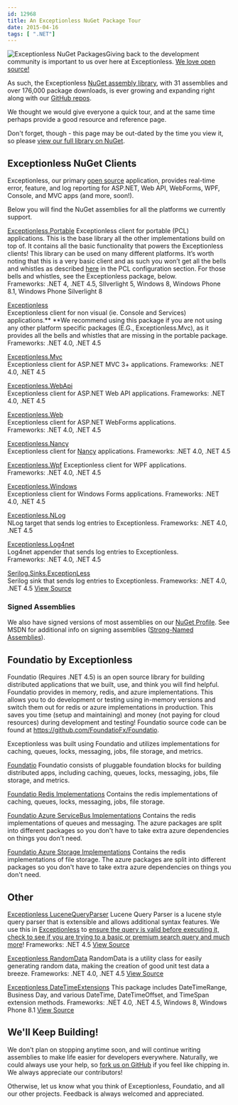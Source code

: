 ```yaml
---
id: 12968
title: An Exceptionless NuGet Package Tour
date: 2015-04-16
tags: [ ".NET"]
---
```

![Exceptionless NuGet Packages](/assets/img/news/nugetlogo.png)Giving back to the development community is important to us over here at Exceptionless. <a title="Exceptionless on GitHub" href="https://github.com/exceptionless" target="_blank">We love open source!</a>

As such, the Exceptionless <a title="Exceptionless NuGet Assembly Library" href="https://www.nuget.org/profiles/exceptionless?showAllPackages=True" target="_blank">NuGet assembly library</a>, with 31 assemblies and over 176,000 package downloads, is ever growing and expanding right along with our <a title="Exceptionless GitHub Repos" href="https://github.com/exceptionless" target="_blank">GitHub repos</a>.

We thought we would give everyone a quick tour, and at the same time perhaps provide a good resource and reference page.

Don't forget, though - this page may be out-dated by the time you view it, so please <a title="Exceptionless NuGet Packages" href="https://www.nuget.org/profiles/exceptionless?showAllPackages=True" target="_blank">view our full library on NuGet</a>.<!--more-->

## Exceptionless NuGet Clients

Exceptionless, our primary <a title="Exceptionless GitHub Repo" href="https://github.com/exceptionless/Exceptionless.net" target="_blank">open source</a> application, provides real-time error, feature, and log reporting for ASP.NET, Web API, WebForms, WPF, Console, and MVC apps (and more, soon!).

Below you will find the NuGet assemblies for all the platforms we currently support.

<a title="Exceptionless.Portable NuGet Package" href="https://www.nuget.org/packages/Exceptionless.Portable/" target="_blank">Exceptionless.Portable</a>
Exceptionless client for portable (PCL) applications. This is the base library all the other implementations build on top of. It contains all the basic functionality that powers the Exceptionless clients! This library can be used on many different platforms. It’s worth noting that this is a very basic client and as such you won’t get all the bells and whistles as described <a title="Exeptionless Configuration Documentation" href="http://docs.exceptionless.com/contents/configuration/" target="_blank">here</a> in the PCL configuration section. For those bells and whistles, see the Exceptionless package, below.
Frameworks: .NET 4, .NET 4.5, SIlverlight 5, Windows 8, Windows Phone 8.1, Windows Phone Silverlight 8

<a title="Exceptionless NuGet Package" href="https://www.nuget.org/packages/Exceptionless/" target="_blank">Exceptionless<br /> </a>Exceptionless client for non visual (ie. Console and Services) applications.** **We recommend using this package if you are not using any other platform specific packages (E.G., Exceptionless.Mvc), as it provides all the bells and whistles that are missing in the portable package.
Frameworks: .NET 4.0, .NET 4.5

<a title="Exceptionless.Mvc NuGet Package" href="https://www.nuget.org/packages/Exceptionless.Mvc/" target="_blank">Exceptionless.Mvc<br /> </a>Exceptionless client for ASP.NET MVC 3+ applications.
Frameworks: .NET 4.0, .NET 4.5

<a title="Exceptionless.WebApi NuGet Package" href="https://www.nuget.org/packages/Exceptionless.WebApi/" target="_blank">Exceptionless.WebApi<br /> </a>Exceptionless client for ASP.NET Web API applications.
Frameworks: .NET 4.0, .NET 4.5

<a title="Exceptionless.Web NuGet Package" href="https://www.nuget.org/packages/Exceptionless.Web/" target="_blank">Exceptionless.Web<br /> </a>Exceptionless client for ASP.NET WebForms applications.
Frameworks: .NET 4.0, .NET 4.5

<a title="Exceptionless.Nancy NuGet Package" href="https://www.nuget.org/packages/Exceptionless.Nancy/" target="_blank">Exceptionless.Nancy<br /> </a>Exceptionless client for <a title="NancyFX" href="http://nancyfx.org/" target="_blank">Nancy</a> applications.
Frameworks: .NET 4.0, .NET 4.5

<a title="Exceptionless.Wpf NuGet Package" href="https://www.nuget.org/packages/Exceptionless.Wpf/" target="_blank">Exceptionless.Wpf</a>
Exceptionless client for WPF applications.
Frameworks: .NET 4.0, .NET 4.5

<a title="Exceptionless.Windows NuGet Package" href="https://www.nuget.org/packages/Exceptionless.Windows/" target="_blank">Exceptionless.Windows<br /> </a>Exceptionless client for Windows Forms applications.
Frameworks: .NET 4.0, .NET 4.5

<a title="Exceptionless.NLog NuGet Package" href="https://www.nuget.org/packages/Exceptionless.NLog/" target="_blank">Exceptionless.NLog<br /> </a>NLog target that sends log entries to Exceptionless.
Frameworks: .NET 4.0, .NET 4.5

<a title="Exceptionless.Log4net NuGet Package" href="https://www.nuget.org/packages/Exceptionless.Log4net/" target="_blank">Exceptionless.Log4net<br /> </a>Log4net appender that sends log entries to Exceptionless.
Frameworks: .NET 4.0, .NET 4.5

<a title="Serilog.Sinks.Exceptionless NuGet Package" href="https://www.nuget.org/packages/Serilog.Sinks.ExceptionLess/" target="_blank">Serilog.Sinks.ExceptionLess<br /> </a>Serilog sink that sends log entries to Exceptionless.
Frameworks: .NET 4.0, .NET 4.5
<a title="Exceptionless sink for Serilog Source Code" href="https://github.com/serilog/serilog-sinks-exceptionless" target="_blank">View Source</a>

### Signed Assemblies

We also have signed versions of most assemblies on our <a title="Exceptionless NuGet Profile" href="https://www.nuget.org/profiles/exceptionless?showAllPackages=True" target="_blank">NuGet Profile</a>. See MSDN for additional info on signing assemblies (<a title="Strong-Named Signed Assemblies" href="https://msdn.microsoft.com/en-us/library/wd40t7ad%28v=vs.110%29.aspx" target="_blank">Strong-Named Assemblies</a>).

## Foundatio by Exceptionless

Foundatio (Requires .NET 4.5) is an open source library for building distributed applications that we built, use, and think you will find helpful. Foundatio provides in memory, redis, and azure implementations. This allows you to do development or testing using in-memory versions and switch them out for redis or azure implementations in production. This saves you time (setup and maintaining) and money (not paying for cloud resources) during development and testing! Foundatio source code can be found at <a title="Foiundatio Source Code on GitHub" href="https://github.com/FoundatioFx/Foundatio" target="_blank">https://github.com/FoundatioFx/Foundatio</a>.

Exceptionless was built using Foundatio and utilizes implementations for caching, queues, locks, messaging, jobs, file storage, and metrics.

<a title="Foundatio Exceptionless NuGet Package" href="https://www.nuget.org/packages/Foundatio/" target="_blank">Foundatio</a>
Foundatio consists of pluggable foundation blocks for building distributed apps, including caching, queues, locks, messaging, jobs, file storage, and metrics.

<a title="Foundatio Redis Implementations NuGet Package" href="https://www.nuget.org/packages/Foundatio.Redis/" target="_blank">Foundatio Redis Implementations</a>
Contains the redis implementations of caching, queues, locks, messaging, jobs, file storage.

<a title="Foundatio Azure ServiceBus Implementations NuGet Package" href="https://www.nuget.org/packages/Foundatio.AzureServiceBus/" target="_blank">Foundatio Azure ServiceBus Implementations</a>
Contains the redis implementations of queues and messaging. The azure packages are split into different packages so you don't have to take extra azure dependencies on things you don't need.

<a title="Foundatio Azure Storage Implementations NuGet Package" href="https://www.nuget.org/packages/Foundatio.AzureStorage/" target="_blank">Foundatio Azure Storage Implementations</a>
Contains the redis implementations of file storage. The azure packages are split into different packages so you don't have to take extra azure dependencies on things you don't need.

## Other

<a title="Exceptionless Lucene Query Parser NuGet Package" href="https://www.nuget.org/packages/Exceptionless.LuceneQueryParser/" target="_blank">Exceptionless LuceneQueryParser</a>
Lucene Query Parser is a lucene style query parser that is extensible and allows additional syntax features. We use this in <a title="Exceptionless Source Code" href="https://github.com/exceptionless/Exceptionless" target="_blank">Exceptionless</a> to <a title="Exceptionless Query Source Code" href="https://github.com/exceptionless/Exceptionless/blob/master/src/Exceptionless.Core/Repositories/Queries/Validation/PersistentEventQueryValidator.cs" target="_blank">ensure the query is valid before executing it, check to see if you are trying to a basic or premium search query and much more</a>!
Frameworks: .NET 4.5
<a title="Exceptionless LuceneQueryParser Source on GitHub" href="https://github.com/exceptionless/Exceptionless.LuceneQueryParser" target="_blank">View Source</a>

<a title="Exceptionless Random Data NuGet Package" href="https://www.nuget.org/packages/Exceptionless.RandomData/" target="_blank">Exceptionless RandomData</a>
RandomData is a utility class for easily generating random data, making the creation of good unit test data a breeze.
Frameworks: .NET 4.0, .NET 4.5
<a title="Exceptionless Random Data Source Code" href="https://github.com/exceptionless/Exceptionless.RandomData" target="_blank">View Source</a>

<a title="Exceptionless Date Time Extensions NuGet Package" href="https://www.nuget.org/packages/Exceptionless.DateTimeExtensions/" target="_blank">Exceptionless DateTimeExtensions</a>
This package includes DateTimeRange, Business Day, and various DateTime, DateTimeOffset, and TimeSpan extension methods.
Frameworks: .NET 4.0, .NET 4.5, Windows 8, Windows Phone 8.1
<a title="Exceptionless DateTimeExtensions Source Code on GitHub" href="https://github.com/exceptionless/Exceptionless.DateTimeExtensions" target="_blank">View Source</a>

## We'll Keep Building!

We don't plan on stopping anytime soon, and will continue writing assemblies to make life easier for developers everywhere. Naturally, we could always use your help, so <a title="Exceptionless GitHub" href="https://github.com/exceptionless" target="_blank">fork us on GitHub</a> if you feel like chipping in. We always appreciate our contributors!

Otherwise, let us know what you think of Exceptionless, Foundatio, and all our other projects. Feedback is always welcomed and appreciated.
